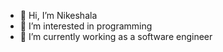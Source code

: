 - 👋 Hi, I’m Nikeshala
- 👀 I’m interested in programming
- 💞️ I’m currently working as a software engineer

<!---
Nikeshala20/Nikeshala20 is a ✨ special ✨ repository because its `README.md` (this file) appears on your GitHub profile.
You can click the Preview link to take a look at your changes.
--->
